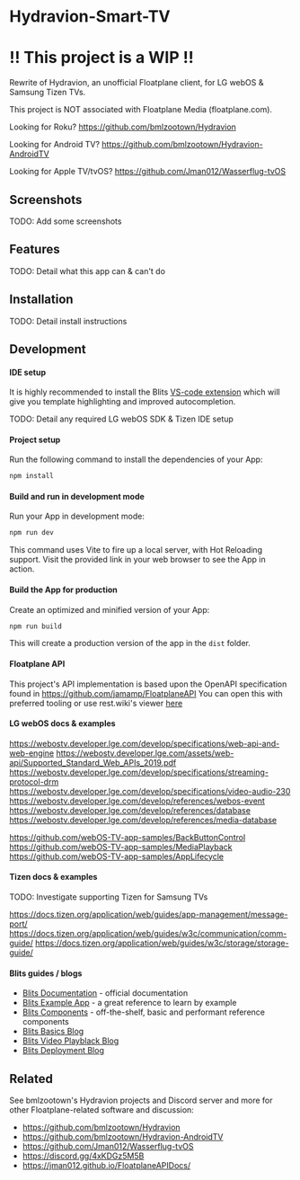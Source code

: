 # Hydravion-Smart-TV

# !! This project is a WIP !!

Rewrite of Hydravion, an unofficial Floatplane client, for LG webOS & Samsung Tizen TVs.

This project is NOT associated with Floatplane Media (floatplane.com).

Looking for Roku? https://github.com/bmlzootown/Hydravion

Looking for Android TV? https://github.com/bmlzootown/Hydravion-AndroidTV

Looking for Apple TV/tvOS? https://github.com/Jman012/Wasserflug-tvOS

## Screenshots

TODO: Add some screenshots

## Features

TODO: Detail what this app can & can't do

## Installation

TODO: Detail install instructions

## Development

#### IDE setup

It is highly recommended to install the Blits [VS-code extension](https://marketplace.visualstudio.com/items?itemName=LightningJS.lightning-blits) which will give you template highlighting and improved autocompletion.

TODO: Detail any required LG webOS SDK & Tizen IDE setup

#### Project setup

Run the following command to install the dependencies of your App:

```sh
npm install
```

#### Build and run in development mode

Run your App in development mode:

```sh
npm run dev
```

This command uses Vite to fire up a local server, with Hot Reloading support. Visit the provided link in your web browser to see the App in action.

#### Build the App for production

Create an optimized and minified version of your App:

```sh
npm run build
```

This will create a production version of the app in the `dist` folder.

#### Floatplane API

This project's API implementation is based upon the OpenAPI specification found in https://github.com/jamamp/FloatplaneAPI
You can open this with preferred tooling or use rest.wiki's viewer [here](https://rest.wiki/?https://raw.githubusercontent.com/jamamp/jman012.github.io/refs/heads/main/FloatplaneAPIDocs/floatplane-openapi-specification-trimmed.json)

#### LG webOS docs & examples

https://webostv.developer.lge.com/develop/specifications/web-api-and-web-engine
https://webostv.developer.lge.com/assets/web-api/Supported_Standard_Web_APIs_2019.pdf
https://webostv.developer.lge.com/develop/specifications/streaming-protocol-drm
https://webostv.developer.lge.com/develop/specifications/video-audio-230
https://webostv.developer.lge.com/develop/references/webos-event
https://webostv.developer.lge.com/develop/references/database
https://webostv.developer.lge.com/develop/references/media-database

https://github.com/webOS-TV-app-samples/BackButtonControl
https://github.com/webOS-TV-app-samples/MediaPlayback
https://github.com/webOS-TV-app-samples/AppLifecycle

#### Tizen docs & examples

TODO: Investigate supporting Tizen for Samsung TVs

https://docs.tizen.org/application/web/guides/app-management/message-port/
https://docs.tizen.org/application/web/guides/w3c/communication/comm-guide/
https://docs.tizen.org/application/web/guides/w3c/storage/storage-guide/

#### Blits guides / blogs

- [Blits Documentation](https://lightningjs.io/v3-docs/blits/getting_started/intro.html) - official documentation
- [Blits Example App](https://blits-demo.lightningjs.io/?source=true) - a great reference to learn by example
- [Blits Components](https://lightningjs.io/blits-components.html) - off-the-shelf, basic and performant reference components
- [Blits Basics Blog](https://mlangendijk.medium.com/lightning3-the-basics-of-blits-a8efae621802)
- [Blits Video Playblack Blog](https://mlangendijk.medium.com/video-playback-with-blits-lightning3-38a2e247d871)
- [Blits Deployment Blog](https://mlangendijk.medium.com/deploying-and-running-lightning-3-apps-with-blits-on-smarttv-75b175376d60)

## Related

See bmlzootown's Hydravion projects and Discord server and more for other Floatplane-related software and discussion:

- https://github.com/bmlzootown/Hydravion
- https://github.com/bmlzootown/Hydravion-AndroidTV
- https://github.com/Jman012/Wasserflug-tvOS
- https://discord.gg/4xKDGz5M5B
- https://jman012.github.io/FloatplaneAPIDocs/
